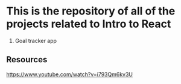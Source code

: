 # This is the repository of all of the projects related to Intro to React

1. Goal tracker app

## Resources

https://www.youtube.com/watch?v=i793Qm6kv3U

